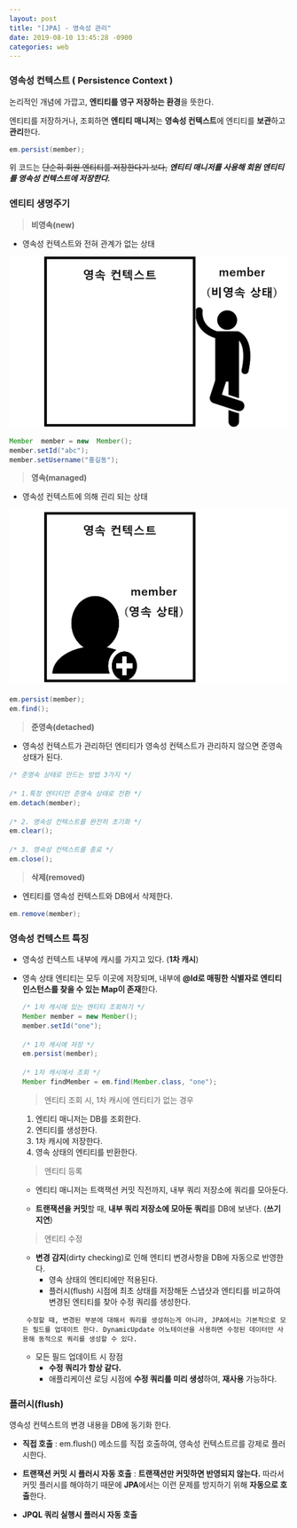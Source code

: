 ```yaml
---
layout: post
title: "[JPA] - 영속성 관리"
date: 2019-08-10 13:45:28 -0900
categories: web
---
```


### **영속성 컨텍스트 ( Persistence Context )**

논리적인 개념에 가깝고, **엔티티를 영구 저장하는 환경**을 뜻한다.

엔티티를 저장하거나, 조회하면 **엔티티 매니저**는 **영속성 컨텍스트**에 엔티티를 **보관**하고 **관리**한다.

```java
em.persist(member);
```

위 코드는 ~~단순히 회원 엔티티를 저장한다기 보다,~~ ***엔티티 매니저를 사용해 회원 엔티티를 영속성 컨텍스트에 저장한다.***



### 엔티티 생명주기

> **비영속(new)**

* 영속성 컨텍스트와 전혀 관계가 없는 상태

![new](/assets/img/persistence/new.png)
```java
Member  member = new  Member();
member.setId("abc");
member.setUsername("홍길동");
```

>  **영속(managed)**

* 영속성 컨텍스트에 의해 괸리 되는 상태

![managed](/assets/img/persistence/managed.png)
```java
em.persist(member);
em.find();
```

> **준영속(detached)**

* 영속성 컨텍스트가 관리하던 엔티티가 영속성 컨텍스트가 관리하지 않으면 준영속 상태가 된다.

```java
/* 준영속 상태로 만드는 방법 3가지 */

/* 1.특정 엔티티만 준영속 상태로 전환 */
em.detach(member);

/* 2. 영속성 컨텍스트를 완전히 초기화 */
em.clear();

/* 3. 영속성 컨텍스트를 종료 */
em.close();
```

>**삭제(removed)**

*  엔티티를 영속성 컨텍스트와 DB에서 삭제한다.

```java
em.remove(member);
```



### 영속성 컨텍스트 특징

* 영속성 컨텍스트 내부에 캐시를 가지고 있다. (**1차 캐시**)

* 영속 상태 엔티티는 모두 이곳에 저장되며, 내부에 **@Id로 매핑한 식별자로 엔티티 인스턴스를 찾을 수 있는 Map이 존재**한다.

	```java
	/* 1차 캐시에 있는 엔티티 조회하기 */
	Member member = new Member();
	member.setId("one");

	/* 1차 캐시에 저장 */
	em.persist(member);

	/* 1차 캐시에서 조회 */
	Member findMember = em.find(Member.class, "one");
	```
	
	> 엔티티 조회 시, 1차 캐시에 엔티티가 없는 경우
	
	1. 엔티티 매니저는 DB를 조회한다.
	2. 엔티티를 생성한다.
	3. 1차 캐시에 저장한다.
	4. 영속 상태의 엔티티를 반환한다.
	
	> 엔티티 등록
	
	* 엔티티 매니저는 트랙잭션 커밋 직전까지, 내부 쿼리 저장소에 쿼리를 모아둔다.
	
	* **트랜잭션을 커밋**할 때, **내부 쿼리 저장소에 모아둔 쿼리**를 DB에 보낸다. (**쓰기 지연**)
	
	> 엔티티 수정
	
	* **변경 감지**(dirty checking)로 인해 엔티티 변경사항을 DB에 자동으로 반영한다.
		* 영속 상태의 엔티티에만 적용된다.
		* 플러시(flush) 시점에 최초 상태를 저장해둔 스냅샷과 엔티티를 비교하여 변경된 엔티티를 찾아 수정 쿼리를 생성한다.
	
	` 수정할 때, 변경된 부분에 대해서 쿼리를 생성하는게 아니라, JPA에서는 기본적으로 모든 필드를 업데이트 한다.
	DynamicUpdate 어노테이션을 사용하면 수정된 데이터만 사용해 동적으로 쿼리를 생성할 수 있다.`
	* 모든 필드 업데이트 시 장점
		* **수정 쿼리가 항상 같다.**
		* 애플리케이션 로딩 시점에 **수정 쿼리를 미리 생성**하여, **재사용** 가능하다.



### 플러시(flush) 

영속성 컨텍스트의 변경 내용을 DB에 동기화 한다.
* **직접 호출** : em.flush() 메소드를 직접 호출하여, 영속성 컨텍스트르를 강제로 플러시한다.

* **트랜잭션 커밋 시 플러시 자동 호출** : **트랜잭션만 커밋하면 반영되지 않는다.** 따라서 커밋 플러시를 해야하기 때문에 **JPA**에서는 이런 문제를 방지하기 위해 **자동으로 호출**한다.

* **JPQL 쿼리 실행시 플러시 자동 호출** 